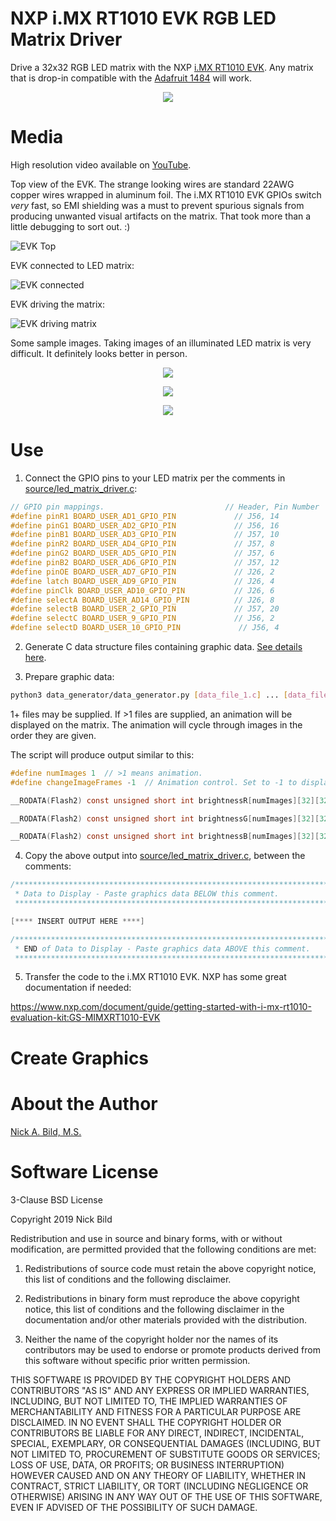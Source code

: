 # NXP i.MX RT1010 EVK RGB LED Matrix Driver

Drive a 32x32 RGB LED matrix with the NXP [i.MX RT1010 EVK](http://nxp.com/imxrt1010evk).  Any matrix that is drop-in compatible with the [Adafruit 1484](https://www.adafruit.com/product/1484) will work.

<p align="center">
<img src="https://raw.githubusercontent.com/nickbild/nxp_led_matrix_driver/master/media/matrix.gif">
</p>

# Media

High resolution video available on [YouTube](https://www.youtube.com/watch?v=qah41zP-ang).

Top view of the EVK.  The strange looking wires are standard 22AWG copper wires wrapped in aluminum foil.  The i.MX RT1010 EVK GPIOs switch *very* fast, so EMI shielding was a must to prevent spurious signals from producing unwanted visual artifacts on the matrix.  That took more than a little debugging to sort out.  :)

![EVK Top](https://github.com/nickbild/nxp_led_matrix_driver/raw/master/media/mimxrt1010-evk_top_sm.jpg)

EVK connected to LED matrix:

![EVK connected](https://github.com/nickbild/nxp_led_matrix_driver/raw/master/media/mimxrt1010-evk_connected_sm.jpg)

EVK driving the matrix:

![EVK driving matrix](https://github.com/nickbild/nxp_led_matrix_driver/raw/master/media/nxp_matrix_sm.jpg)

Some sample images.  Taking images of an illuminated LED matrix is very difficult.  It definitely looks better in person.

<p align="center">
<img src="https://github.com/nickbild/nxp_led_matrix_driver/raw/master/media/mona_lisa_sm.jpg">
</p>

<p align="center">
<img src="https://github.com/nickbild/nxp_led_matrix_driver/raw/master/media/mario_sm.jpg">
</p>

<p align="center">
<img src="https://github.com/nickbild/nxp_led_matrix_driver/raw/master/media/hackster_sm.jpg">
</p>

# Use

1. Connect the GPIO pins to your LED matrix per the comments in [source/led_matrix_driver.c](https://github.com/nickbild/nxp_led_matrix_driver/blob/master/source/led_matrix_driver.c):

```c
// GPIO pin mappings.							// Header, Pin Number
#define pinR1 BOARD_USER_AD1_GPIO_PIN			  // J56, 14
#define pinG1 BOARD_USER_AD2_GPIO_PIN			  // J56, 16
#define pinB1 BOARD_USER_AD3_GPIO_PIN			  // J57, 10
#define pinR2 BOARD_USER_AD4_GPIO_PIN			  // J57, 8
#define pinG2 BOARD_USER_AD5_GPIO_PIN			  // J57, 6
#define pinB2 BOARD_USER_AD6_GPIO_PIN			  // J57, 12
#define pinOE BOARD_USER_AD7_GPIO_PIN			  // J26, 2
#define latch BOARD_USER_AD9_GPIO_PIN			  // J26, 4
#define pinClk BOARD_USER_AD10_GPIO_PIN			  // J26, 6
#define selectA BOARD_USER_AD14_GPIO_PIN		  // J26, 8
#define selectB BOARD_USER_2_GPIO_PIN			  // J57, 20
#define selectC BOARD_USER_9_GPIO_PIN			  // J56, 2
#define selectD BOARD_USER_10_GPIO_PIN			   // J56, 4
```

2. Generate C data structure files containing graphic data.  [See details here](#create-graphics).

3. Prepare graphic data:

```bash
python3 data_generator/data_generator.py [data_file_1.c] ... [data_file_N.c]
```

1+ files may be supplied.  If >1 files are supplied, an animation will be displayed on the matrix.  The animation will cycle through images in the order they are given.

The script will produce output similar to this:

```c
#define numImages 1  // >1 means animation.
#define changeImageFrames -1  // Animation control. Set to -1 to display a single image.  Larger number == longer delay between image changes.

__RODATA(Flash2) const unsigned short int brightnessR[numImages][32][32] = {{{0, 0, 0, 0, 0, 0, 0, 0, 0, 0, 0, 0, 0, 0, 0, 0, 0, 0, 0, 0, 0, 0, 0, 0, 0, 0, 0, 0, 0, 0, 0, 0}, {23, 23, 23, 0, 0, 0, 0, 0, 0, 23, 23, 12, 12, 0, 0, 0, 0, 0, 0, 0, 6, 6, 14, 14, 14, 14, 14, 14, 14, 0, 0, 0}, {23, 23, 23, 23, 0, 0, 0, 0, 0, 23, 23, 12, 12, 0, 0, 0, 0, 0, 0, 0, 6, 6, 14, 14, 14, 14, 14, 14, 14, 14, 0, 0}, {23, 23, 23, 23, 23, 0, 0, 0, 0, 23, 23, 12, 12, 0, 0, 0, 0, 0, 0, 0, 6, 6, 14, 14, 14, 14, 14, 14, 14, 14, 14, 0}, {23, 23, 23, 23, 23, 23, 0, 0, 0, 23, 23, 12, 12, 0, 0, 0, 0, 0, 0, 0, 6, 6, 14, 0, 0, 0, 0, 0, 14, 14, 14, 14}, {23, 23, 23, 23, 23, 23, 23, 0, 0, 23, 23, 12, 12, 12, 0, 0, 0, 0, 0, 6, 6, 6, 14, 0, 0, 0, 0, 0, 14, 14, 14, 14}, {23, 23, 23, 0, 23, 23, 23, 23, 0, 23, 23, 23, 23, 12, 12, 0, 0, 0, 6, 6, 14, 14, 14, 0, 0, 0, 0, 0, 14, 14, 14, 14}, {23, 23, 23, 0, 0, 23, 23, 23, 23, 23, 23, 23, 23, 12, 12, 0, 0, 0, 6, 6, 14, 14, 14, 14, 14, 14, 14, 14, 14, 14, 14, 0}, {23, 23, 23, 0, 0, 0, 23, 23, 23, 23, 23, 23, 12, 12, 0, 0, 0, 0, 0, 6, 6, 14, 14, 14, 14, 14, 14, 14, 14, 14, 0, 0}, {23, 23, 23, 0, 0, 0, 0, 23, 23, 23, 23, 12, 12, 12, 0, 0, 0, 0, 0, 6, 6, 6, 14, 14, 14, 14, 14, 14, 14, 0, 0, 0}, {23, 23, 23, 0, 0, 0, 0, 0, 23, 23, 23, 12, 12, 0, 0, 0, 0, 0, 0, 0, 6, 6, 14, 0, 0, 0, 0, 0, 0, 0, 0, 0}, {23, 23, 23, 0, 0, 0, 0, 0, 0, 23, 23, 12, 12, 0, 0, 0, 0, 0, 0, 0, 6, 6, 14, 0, 0, 0, 0, 0, 0, 0, 0, 0}, {23, 23, 23, 0, 0, 0, 0, 0, 0, 23, 23, 12, 12, 0, 0, 0, 0, 0, 0, 0, 6, 6, 14, 0, 0, 0, 0, 0, 0, 0, 0, 0}, {0, 0, 0, 0, 0, 0, 0, 0, 0, 0, 0, 0, 0, 0, 0, 0, 0, 0, 0, 0, 0, 0, 0, 0, 0, 0, 0, 0, 0, 0, 0, 0}, {0, 0, 0, 0, 0, 0, 0, 0, 0, 0, 0, 0, 0, 0, 0, 0, 0, 0, 0, 0, 0, 0, 0, 0, 0, 0, 0, 0, 0, 0, 0, 0}, {0, 0, 0, 0, 0, 0, 0, 0, 40, 0, 0, 0, 0, 0, 0, 0, 0, 0, 0, 0, 0, 0, 0, 0, 0, 0, 0, 0, 0, 0, 0, 0}, {0, 0, 0, 0, 0, 0, 0, 0, 40, 0, 0, 0, 0, 0, 0, 0, 0, 0, 0, 0, 0, 0, 0, 0, 0, 0, 0, 0, 0, 0, 0, 0}, {0, 0, 0, 0, 0, 0, 0, 0, 40, 0, 0, 0, 0, 0, 0, 0, 0, 0, 0, 0, 0, 0, 0, 0, 0, 0, 0, 0, 0, 0, 0, 0}, {0, 0, 0, 0, 0, 0, 0, 0, 40, 0, 0, 0, 0, 0, 0, 0, 0, 0, 0, 0, 0, 0, 0, 0, 0, 0, 0, 0, 0, 0, 0, 0}, {0, 0, 0, 0, 0, 0, 0, 0, 40, 0, 0, 0, 0, 0, 0, 0, 0, 0, 0, 0, 0, 0, 0, 0, 0, 0, 0, 0, 0, 0, 0, 0}, {0, 0, 0, 0, 0, 0, 0, 0, 40, 0, 0, 0, 0, 0, 0, 0, 0, 0, 0, 0, 0, 0, 0, 0, 0, 0, 0, 0, 0, 0, 0, 0}, {0, 0, 0, 0, 0, 0, 0, 0, 40, 40, 40, 40, 0, 0, 0, 0, 0, 0, 0, 0, 0, 0, 0, 0, 0, 0, 0, 0, 0, 0, 0, 0}, {0, 0, 0, 0, 0, 0, 0, 0, 0, 0, 0, 0, 0, 0, 0, 0, 0, 0, 0, 0, 0, 0, 0, 0, 0, 0, 0, 0, 0, 0, 0, 0}, {0, 0, 0, 0, 0, 0, 0, 0, 0, 0, 0, 0, 0, 0, 0, 0, 0, 0, 0, 0, 0, 0, 0, 0, 0, 0, 0, 0, 0, 0, 0, 0}, {36, 0, 0, 0, 0, 0, 36, 0, 0, 36, 36, 0, 0, 36, 36, 36, 36, 36, 0, 36, 36, 0, 0, 0, 36, 0, 36, 0, 0, 0, 36, 0}, {36, 36, 0, 0, 0, 36, 36, 0, 36, 0, 0, 36, 0, 0, 0, 36, 0, 0, 0, 36, 0, 36, 0, 0, 36, 0, 0, 36, 0, 36, 0, 0}, {36, 0, 36, 0, 36, 0, 36, 0, 36, 0, 0, 36, 0, 0, 0, 36, 0, 0, 0, 36, 0, 0, 36, 0, 36, 0, 0, 0, 36, 0, 0, 0}, {36, 0, 0, 36, 0, 0, 36, 0, 36, 36, 36, 36, 0, 0, 0, 36, 0, 0, 0, 36, 0, 36, 0, 0, 36, 0, 0, 0, 36, 0, 0, 0}, {36, 0, 0, 0, 0, 0, 36, 0, 36, 0, 0, 36, 0, 0, 0, 36, 0, 0, 0, 36, 36, 0, 0, 0, 36, 0, 0, 0, 36, 0, 0, 0}, {36, 0, 0, 0, 0, 0, 36, 0, 36, 0, 0, 36, 0, 0, 0, 36, 0, 0, 0, 36, 0, 36, 0, 0, 36, 0, 0, 36, 0, 36, 0, 0}, {36, 0, 0, 0, 0, 0, 36, 0, 36, 0, 0, 36, 0, 0, 0, 36, 0, 0, 0, 36, 0, 0, 36, 0, 36, 0, 36, 0, 0, 0, 36, 0}, {0, 0, 0, 0, 0, 0, 0, 0, 0, 0, 0, 0, 0, 0, 0, 0, 0, 0, 0, 0, 0, 0, 0, 0, 0, 0, 0, 0, 0, 0, 0, 0}}};

__RODATA(Flash2) const unsigned short int brightnessG[numImages][32][32] = {{{0, 0, 0, 0, 0, 0, 0, 0, 0, 0, 0, 0, 0, 0, 0, 0, 0, 0, 0, 0, 0, 0, 0, 0, 0, 0, 0, 0, 0, 0, 0, 0}, {11, 11, 11, 0, 0, 0, 0, 0, 0, 11, 11, 7, 7, 11, 0, 0, 0, 0, 0, 11, 7, 7, 19, 19, 19, 19, 19, 19, 19, 0, 0, 0}, {11, 11, 11, 11, 0, 0, 0, 0, 0, 11, 11, 7, 7, 11, 0, 0, 0, 0, 0, 11, 7, 7, 19, 19, 19, 19, 19, 19, 19, 19, 0, 0}, {11, 11, 11, 11, 11, 0, 0, 0, 0, 11, 11, 7, 7, 11, 11, 0, 0, 0, 11, 11, 7, 7, 19, 19, 19, 19, 19, 19, 19, 19, 19, 0}, {11, 11, 11, 11, 11, 11, 0, 0, 0, 11, 11, 7, 7, 11, 11, 11, 0, 11, 11, 11, 7, 7, 19, 0, 0, 0, 0, 0, 19, 19, 19, 19}, {11, 11, 11, 11, 11, 11, 11, 0, 0, 11, 11, 7, 7, 7, 11, 11, 11, 11, 11, 7, 7, 7, 19, 0, 0, 0, 0, 0, 19, 19, 19, 19}, {11, 11, 11, 0, 11, 11, 11, 11, 0, 11, 11, 11, 11, 7, 7, 11, 11, 11, 7, 7, 19, 19, 19, 0, 0, 0, 0, 0, 19, 19, 19, 19}, {11, 11, 11, 0, 0, 11, 11, 11, 11, 11, 11, 11, 11, 7, 7, 11, 11, 11, 7, 7, 19, 19, 19, 19, 19, 19, 19, 19, 19, 19, 19, 0}, {11, 11, 11, 0, 0, 0, 11, 11, 11, 11, 11, 11, 7, 7, 11, 11, 11, 11, 11, 7, 7, 19, 19, 19, 19, 19, 19, 19, 19, 19, 0, 0}, {11, 11, 11, 0, 0, 0, 0, 11, 11, 11, 11, 7, 7, 7, 11, 11, 0, 11, 11, 7, 7, 7, 19, 19, 19, 19, 19, 19, 19, 0, 0, 0}, {11, 11, 11, 0, 0, 0, 0, 0, 11, 11, 11, 7, 7, 11, 11, 0, 0, 0, 11, 11, 7, 7, 19, 0, 0, 0, 0, 0, 0, 0, 0, 0}, {11, 11, 11, 0, 0, 0, 0, 0, 0, 11, 11, 7, 7, 11, 0, 0, 0, 0, 0, 11, 7, 7, 19, 0, 0, 0, 0, 0, 0, 0, 0, 0}, {11, 11, 11, 0, 0, 0, 0, 0, 0, 11, 11, 7, 7, 11, 0, 0, 0, 0, 0, 11, 7, 7, 19, 0, 0, 0, 0, 0, 0, 0, 0, 0}, {0, 0, 0, 0, 0, 0, 0, 0, 0, 0, 0, 0, 0, 0, 0, 0, 0, 0, 0, 0, 0, 0, 0, 0, 0, 0, 0, 0, 0, 0, 0, 0}, {0, 0, 0, 0, 0, 0, 0, 0, 0, 0, 0, 0, 0, 0, 0, 0, 0, 0, 0, 0, 0, 0, 0, 0, 0, 0, 0, 0, 0, 0, 0, 0}, {0, 0, 0, 0, 0, 0, 0, 0, 0, 0, 0, 0, 0, 30, 30, 30, 30, 0, 0, 0, 0, 0, 0, 0, 0, 0, 0, 0, 0, 0, 0, 0}, {0, 0, 0, 0, 0, 0, 0, 0, 0, 0, 0, 0, 0, 30, 0, 0, 0, 0, 0, 0, 0, 0, 0, 0, 0, 0, 0, 0, 0, 0, 0, 0}, {0, 0, 0, 0, 0, 0, 0, 0, 0, 0, 0, 0, 0, 30, 0, 0, 0, 0, 0, 0, 0, 0, 0, 0, 0, 0, 0, 0, 0, 0, 0, 0}, {0, 0, 0, 0, 0, 0, 0, 0, 0, 0, 0, 0, 0, 30, 30, 30, 0, 0, 0, 0, 0, 0, 0, 0, 0, 0, 0, 0, 0, 0, 0, 0}, {0, 0, 0, 0, 0, 0, 0, 0, 0, 0, 0, 0, 0, 30, 0, 0, 0, 0, 0, 0, 0, 0, 0, 0, 0, 0, 0, 0, 0, 0, 0, 0}, {0, 0, 0, 0, 0, 0, 0, 0, 0, 0, 0, 0, 0, 30, 0, 0, 0, 0, 0, 0, 0, 0, 0, 0, 0, 0, 0, 0, 0, 0, 0, 0}, {0, 0, 0, 0, 0, 0, 0, 0, 0, 0, 0, 0, 0, 30, 30, 30, 30, 0, 0, 0, 0, 0, 0, 0, 0, 0, 0, 0, 0, 0, 0, 0}, {0, 0, 0, 0, 0, 0, 0, 0, 0, 0, 0, 0, 0, 0, 0, 0, 0, 0, 0, 0, 0, 0, 0, 0, 0, 0, 0, 0, 0, 0, 0, 0}, {0, 0, 0, 0, 0, 0, 0, 0, 0, 0, 0, 0, 0, 0, 0, 0, 0, 0, 0, 0, 0, 0, 0, 0, 0, 0, 0, 0, 0, 0, 0, 0}, {30, 0, 0, 0, 0, 0, 30, 0, 0, 30, 30, 0, 0, 30, 30, 30, 30, 30, 0, 30, 30, 0, 0, 0, 30, 0, 30, 0, 0, 0, 30, 0}, {30, 30, 0, 0, 0, 30, 30, 0, 30, 0, 0, 30, 0, 0, 0, 30, 0, 0, 0, 30, 0, 30, 0, 0, 30, 0, 0, 30, 0, 30, 0, 0}, {30, 0, 30, 0, 30, 0, 30, 0, 30, 0, 0, 30, 0, 0, 0, 30, 0, 0, 0, 30, 0, 0, 30, 0, 30, 0, 0, 0, 30, 0, 0, 0}, {30, 0, 0, 30, 0, 0, 30, 0, 30, 30, 30, 30, 0, 0, 0, 30, 0, 0, 0, 30, 0, 30, 0, 0, 30, 0, 0, 0, 30, 0, 0, 0}, {30, 0, 0, 0, 0, 0, 30, 0, 30, 0, 0, 30, 0, 0, 0, 30, 0, 0, 0, 30, 30, 0, 0, 0, 30, 0, 0, 0, 30, 0, 0, 0}, {30, 0, 0, 0, 0, 0, 30, 0, 30, 0, 0, 30, 0, 0, 0, 30, 0, 0, 0, 30, 0, 30, 0, 0, 30, 0, 0, 30, 0, 30, 0, 0}, {30, 0, 0, 0, 0, 0, 30, 0, 30, 0, 0, 30, 0, 0, 0, 30, 0, 0, 0, 30, 0, 0, 30, 0, 30, 0, 30, 0, 0, 0, 30, 0}, {0, 0, 0, 0, 0, 0, 0, 0, 0, 0, 0, 0, 0, 0, 0, 0, 0, 0, 0, 0, 0, 0, 0, 0, 0, 0, 0, 0, 0, 0, 0, 0}}};

__RODATA(Flash2) const unsigned short int brightnessB[numImages][32][32] = {{{0, 0, 0, 0, 0, 0, 0, 0, 0, 0, 0, 0, 0, 0, 0, 0, 0, 0, 0, 0, 0, 0, 0, 0, 0, 0, 0, 0, 0, 0, 0, 0}, {1, 1, 1, 0, 0, 0, 0, 0, 0, 1, 1, 5, 5, 32, 0, 0, 0, 0, 0, 32, 4, 4, 3, 3, 3, 3, 3, 3, 3, 0, 0, 0}, {1, 1, 1, 1, 0, 0, 0, 0, 0, 1, 1, 5, 5, 32, 0, 0, 0, 0, 0, 32, 4, 4, 3, 3, 3, 3, 3, 3, 3, 3, 0, 0}, {1, 1, 1, 1, 1, 0, 0, 0, 0, 1, 1, 5, 5, 32, 32, 0, 0, 0, 32, 32, 4, 4, 3, 3, 3, 3, 3, 3, 3, 3, 3, 0}, {1, 1, 1, 1, 1, 1, 0, 0, 0, 1, 1, 5, 5, 32, 32, 32, 0, 32, 32, 32, 4, 4, 3, 0, 0, 0, 0, 0, 3, 3, 3, 3}, {1, 1, 1, 1, 1, 1, 1, 0, 0, 1, 1, 5, 5, 5, 32, 32, 32, 32, 32, 4, 4, 4, 3, 0, 0, 0, 0, 0, 3, 3, 3, 3}, {1, 1, 1, 0, 1, 1, 1, 1, 0, 1, 1, 1, 1, 5, 5, 32, 32, 32, 4, 4, 3, 3, 3, 0, 0, 0, 0, 0, 3, 3, 3, 3}, {1, 1, 1, 0, 0, 1, 1, 1, 1, 1, 1, 1, 1, 5, 5, 32, 32, 32, 4, 4, 3, 3, 3, 3, 3, 3, 3, 3, 3, 3, 3, 0}, {1, 1, 1, 0, 0, 0, 1, 1, 1, 1, 1, 1, 5, 5, 32, 32, 32, 32, 32, 4, 4, 3, 3, 3, 3, 3, 3, 3, 3, 3, 0, 0}, {1, 1, 1, 0, 0, 0, 0, 1, 1, 1, 1, 5, 5, 5, 32, 32, 0, 32, 32, 4, 4, 4, 3, 3, 3, 3, 3, 3, 3, 0, 0, 0}, {1, 1, 1, 0, 0, 0, 0, 0, 1, 1, 1, 5, 5, 32, 32, 0, 0, 0, 32, 32, 4, 4, 3, 0, 0, 0, 0, 0, 0, 0, 0, 0}, {1, 1, 1, 0, 0, 0, 0, 0, 0, 1, 1, 5, 5, 32, 0, 0, 0, 0, 0, 32, 4, 4, 3, 0, 0, 0, 0, 0, 0, 0, 0, 0}, {1, 1, 1, 0, 0, 0, 0, 0, 0, 1, 1, 5, 5, 32, 0, 0, 0, 0, 0, 32, 4, 4, 3, 0, 0, 0, 0, 0, 0, 0, 0, 0}, {0, 0, 0, 0, 0, 0, 0, 0, 0, 0, 0, 0, 0, 0, 0, 0, 0, 0, 0, 0, 0, 0, 0, 0, 0, 0, 0, 0, 0, 0, 0, 0}, {0, 0, 0, 0, 0, 0, 0, 0, 0, 0, 0, 0, 0, 0, 0, 0, 0, 0, 0, 0, 0, 0, 0, 0, 0, 0, 0, 0, 0, 0, 0, 0}, {0, 0, 0, 0, 0, 0, 0, 0, 0, 0, 0, 0, 0, 0, 0, 0, 0, 0, 50, 50, 0, 0, 0, 0, 0, 0, 0, 0, 0, 0, 0, 0}, {0, 0, 0, 0, 0, 0, 0, 0, 0, 0, 0, 0, 0, 0, 0, 0, 0, 0, 50, 0, 50, 0, 0, 0, 0, 0, 0, 0, 0, 0, 0, 0}, {0, 0, 0, 0, 0, 0, 0, 0, 0, 0, 0, 0, 0, 0, 0, 0, 0, 0, 50, 0, 0, 50, 0, 0, 0, 0, 0, 0, 0, 0, 0, 0}, {0, 0, 0, 0, 0, 0, 0, 0, 0, 0, 0, 0, 0, 0, 0, 0, 0, 0, 50, 0, 0, 50, 0, 0, 0, 0, 0, 0, 0, 0, 0, 0}, {0, 0, 0, 0, 0, 0, 0, 0, 0, 0, 0, 0, 0, 0, 0, 0, 0, 0, 50, 0, 0, 50, 0, 0, 0, 0, 0, 0, 0, 0, 0, 0}, {0, 0, 0, 0, 0, 0, 0, 0, 0, 0, 0, 0, 0, 0, 0, 0, 0, 0, 50, 0, 50, 0, 0, 0, 0, 0, 0, 0, 0, 0, 0, 0}, {0, 0, 0, 0, 0, 0, 0, 0, 0, 0, 0, 0, 0, 0, 0, 0, 0, 0, 50, 50, 0, 0, 0, 0, 0, 0, 0, 0, 0, 0, 0, 0}, {0, 0, 0, 0, 0, 0, 0, 0, 0, 0, 0, 0, 0, 0, 0, 0, 0, 0, 0, 0, 0, 0, 0, 0, 0, 0, 0, 0, 0, 0, 0, 0}, {0, 0, 0, 0, 0, 0, 0, 0, 0, 0, 0, 0, 0, 0, 0, 0, 0, 0, 0, 0, 0, 0, 0, 0, 0, 0, 0, 0, 0, 0, 0, 0}, {0, 0, 0, 0, 0, 0, 0, 0, 0, 0, 0, 0, 0, 0, 0, 0, 0, 0, 0, 0, 0, 0, 0, 0, 0, 0, 0, 0, 0, 0, 0, 0}, {0, 0, 0, 0, 0, 0, 0, 0, 0, 0, 0, 0, 0, 0, 0, 0, 0, 0, 0, 0, 0, 0, 0, 0, 0, 0, 0, 0, 0, 0, 0, 0}, {0, 0, 0, 0, 0, 0, 0, 0, 0, 0, 0, 0, 0, 0, 0, 0, 0, 0, 0, 0, 0, 0, 0, 0, 0, 0, 0, 0, 0, 0, 0, 0}, {0, 0, 0, 0, 0, 0, 0, 0, 0, 0, 0, 0, 0, 0, 0, 0, 0, 0, 0, 0, 0, 0, 0, 0, 0, 0, 0, 0, 0, 0, 0, 0}, {0, 0, 0, 0, 0, 0, 0, 0, 0, 0, 0, 0, 0, 0, 0, 0, 0, 0, 0, 0, 0, 0, 0, 0, 0, 0, 0, 0, 0, 0, 0, 0}, {0, 0, 0, 0, 0, 0, 0, 0, 0, 0, 0, 0, 0, 0, 0, 0, 0, 0, 0, 0, 0, 0, 0, 0, 0, 0, 0, 0, 0, 0, 0, 0}, {0, 0, 0, 0, 0, 0, 0, 0, 0, 0, 0, 0, 0, 0, 0, 0, 0, 0, 0, 0, 0, 0, 0, 0, 0, 0, 0, 0, 0, 0, 0, 0}, {0, 0, 0, 0, 0, 0, 0, 0, 0, 0, 0, 0, 0, 0, 0, 0, 0, 0, 0, 0, 0, 0, 0, 0, 0, 0, 0, 0, 0, 0, 0, 0}}};
```

4. Copy the above output into [source/led_matrix_driver.c](https://github.com/nickbild/nxp_led_matrix_driver/blob/master/source/led_matrix_driver.c), between the comments:

```c
/*******************************************************************************
 * Data to Display - Paste graphics data BELOW this comment.
 ******************************************************************************/

[**** INSERT OUTPUT HERE ****]

/*******************************************************************************
 * END of Data to Display - Paste graphics data ABOVE this comment.
 ******************************************************************************/
```

5. Transfer the code to the i.MX RT1010 EVK.  NXP has some great documentation if needed:

https://www.nxp.com/document/guide/getting-started-with-i-mx-rt1010-evaluation-kit:GS-MIMXRT1010-EVK

# Create Graphics

# About the Author

[Nick A. Bild, M.S.](https://nickbild79.firebaseapp.com/#!/)

# Software License

3-Clause BSD License

Copyright 2019 Nick Bild

Redistribution and use in source and binary forms, with or without modification, are permitted provided that the following conditions are met:

1. Redistributions of source code must retain the above copyright notice, this list of conditions and the following disclaimer.

2. Redistributions in binary form must reproduce the above copyright notice, this list of conditions and the following disclaimer in the documentation and/or other materials provided with the distribution.

3. Neither the name of the copyright holder nor the names of its contributors may be used to endorse or promote products derived from this software without specific prior written permission.

THIS SOFTWARE IS PROVIDED BY THE COPYRIGHT HOLDERS AND CONTRIBUTORS "AS IS" AND ANY EXPRESS OR IMPLIED WARRANTIES, INCLUDING, BUT NOT LIMITED TO, THE IMPLIED WARRANTIES OF MERCHANTABILITY AND FITNESS FOR A PARTICULAR PURPOSE ARE DISCLAIMED. IN NO EVENT SHALL THE COPYRIGHT HOLDER OR CONTRIBUTORS BE LIABLE FOR ANY DIRECT, INDIRECT, INCIDENTAL, SPECIAL, EXEMPLARY, OR CONSEQUENTIAL DAMAGES (INCLUDING, BUT NOT LIMITED TO, PROCUREMENT OF SUBSTITUTE GOODS OR SERVICES; LOSS OF USE, DATA, OR PROFITS; OR BUSINESS INTERRUPTION) HOWEVER CAUSED AND ON ANY THEORY OF LIABILITY, WHETHER IN CONTRACT, STRICT LIABILITY, OR TORT (INCLUDING NEGLIGENCE OR OTHERWISE) ARISING IN ANY WAY OUT OF THE USE OF THIS SOFTWARE, EVEN IF ADVISED OF THE POSSIBILITY OF SUCH DAMAGE.
